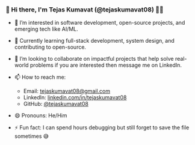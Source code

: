 ### 👋 Hi there, I'm Tejas Kumavat (@tejaskumavat08) 👨‍💻

- 👀 I’m interested in software development, open-source projects, and emerging tech like AI/ML.
- 🌱 Currently learning full-stack development, system design, and contributing to open-source.
- 💞️ I’m looking to collaborate on impactful projects that help solve real-world problems if you are interested then message me on LinkedIn.
- 📫 How to reach me:  
  - Email: tejaskumavat08@gmail.com  
  - LinkedIn: [linkedin.com/in/tejaskumavat08](https://www.linkedin.com/in/tejaskumavat08)  
  - GitHub: [@tejaskumavat08](https://github.com/tejaskumavat08)

- 😄 Pronouns: He/Him
- ⚡ Fun fact: I can spend hours debugging but still forget to save the file sometimes 😅

<!---
tejaskumavat08/tejaskumavat08 is a ✨ special ✨ repository because its `README.md` appears on your GitHub profile. You can click the Preview link to take a look at your changes.
--->
